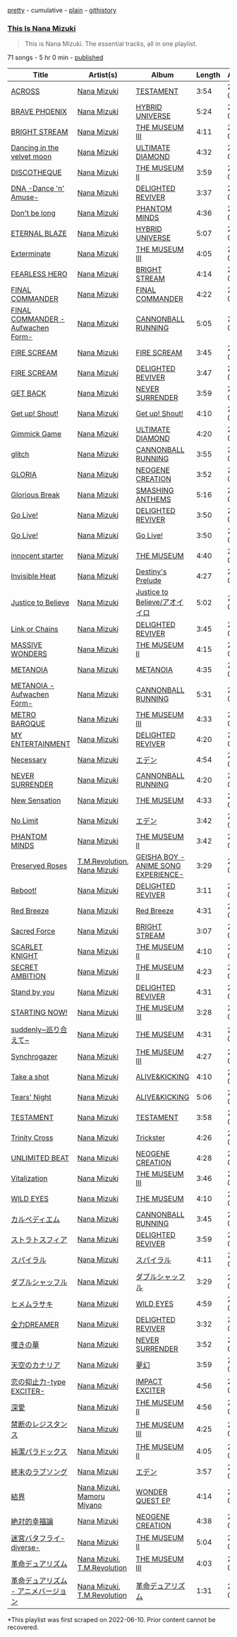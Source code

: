 [pretty](/playlists/pretty/37i9dQZF1DZ06evO0urPQk.md) - cumulative - [plain](/playlists/plain/37i9dQZF1DZ06evO0urPQk) - [githistory](https://github.githistory.xyz/mackorone/spotify-playlist-archive/blob/main/playlists/plain/37i9dQZF1DZ06evO0urPQk)

### [This Is Nana Mizuki](https://open.spotify.com/playlist/37i9dQZF1DZ06evO0urPQk)

> This is Nana Mizuki\. The essential tracks, all in one playlist.

71 songs - 5 hr 0 min - [published](https://open.spotify.com/playlist/5e1wTIx40yM15wWg2ayaVN)

| Title | Artist(s) | Album | Length | Added | Removed |
|---|---|---|---|---|---|
| [ACROSS](https://open.spotify.com/track/3eiSAx0hftzyT1cEC3e9Ff) | [Nana Mizuki](https://open.spotify.com/artist/0W2x7650Lt2CEIIcLHXmsE) | [TESTAMENT](https://open.spotify.com/album/1eHKjExL0WvsYvrO9yHa4K) | 3:54 | 2022-06-11 | 2022-07-17 |
| [BRAVE PHOENIX](https://open.spotify.com/track/190ZA5j2gi1uoFmjEPHFOZ) | [Nana Mizuki](https://open.spotify.com/artist/0W2x7650Lt2CEIIcLHXmsE) | [HYBRID UNIVERSE](https://open.spotify.com/album/7kG9Xw25lb8zAgCOOqdHsk) | 5:24 | 2022-06-09 |  |
| [BRIGHT STREAM](https://open.spotify.com/track/5QfnHouzl7E6UaUhtDf99T) | [Nana Mizuki](https://open.spotify.com/artist/0W2x7650Lt2CEIIcLHXmsE) | [THE MUSEUM Ⅲ](https://open.spotify.com/album/4h4j5FEupRxpbGss2AabF2) | 4:11 | 2022-07-02 | 2022-07-04 |
| [Dancing in the velvet moon](https://open.spotify.com/track/28dDBhBG9O6MheKdPvbFp8) | [Nana Mizuki](https://open.spotify.com/artist/0W2x7650Lt2CEIIcLHXmsE) | [ULTIMATE DIAMOND](https://open.spotify.com/album/6YjWSq0UNQ7oqLAL7Af6dL) | 4:32 | 2022-06-11 | 2022-07-10 |
| [DISCOTHEQUE](https://open.spotify.com/track/4i9D1GN4xtGXiYRgx7mfl9) | [Nana Mizuki](https://open.spotify.com/artist/0W2x7650Lt2CEIIcLHXmsE) | [THE MUSEUM II](https://open.spotify.com/album/5fgkBCPsotW9RSTYSKnaUN) | 3:59 | 2022-06-09 |  |
| [DNA \-Dance 'n' Amuse\-](https://open.spotify.com/track/5N63S5oVtO9yECKuekiTGr) | [Nana Mizuki](https://open.spotify.com/artist/0W2x7650Lt2CEIIcLHXmsE) | [DELIGHTED REVIVER](https://open.spotify.com/album/3lRVQZ0Gbzk6OqXFIhOkNO) | 3:37 | 2022-07-09 |  |
| [Don't be long](https://open.spotify.com/track/3uQ060lAf4KKnf0F2yp7OE) | [Nana Mizuki](https://open.spotify.com/artist/0W2x7650Lt2CEIIcLHXmsE) | [PHANTOM MINDS](https://open.spotify.com/album/0notlbwCGBJGTAW7jxdv4d) | 4:36 | 2022-06-09 |  |
| [ETERNAL BLAZE](https://open.spotify.com/track/6FghEVkOL58IWEkRFqfKks) | [Nana Mizuki](https://open.spotify.com/artist/0W2x7650Lt2CEIIcLHXmsE) | [HYBRID UNIVERSE](https://open.spotify.com/album/7kG9Xw25lb8zAgCOOqdHsk) | 5:07 | 2022-06-09 |  |
| [Exterminate](https://open.spotify.com/track/22b3p38QWCoHEZI3PQ5RnK) | [Nana Mizuki](https://open.spotify.com/artist/0W2x7650Lt2CEIIcLHXmsE) | [THE MUSEUM Ⅲ](https://open.spotify.com/album/4h4j5FEupRxpbGss2AabF2) | 4:05 | 2022-06-09 |  |
| [FEARLESS HERO](https://open.spotify.com/track/6aSOAkhrHgGv4hzDhnIm50) | [Nana Mizuki](https://open.spotify.com/artist/0W2x7650Lt2CEIIcLHXmsE) | [BRIGHT STREAM](https://open.spotify.com/album/0XDdDSPWk1o4qcUDkAETMb) | 4:14 | 2022-06-09 | 2022-07-24 |
| [FINAL COMMANDER](https://open.spotify.com/track/4BmDMzDL8rpgMcCTHQCJEr) | [Nana Mizuki](https://open.spotify.com/artist/0W2x7650Lt2CEIIcLHXmsE) | [FINAL COMMANDER](https://open.spotify.com/album/79ZMg93RW0DUIG6flJDOJ1) | 4:22 | 2022-06-13 |  |
| [FINAL COMMANDER \-Aufwachen Form\-](https://open.spotify.com/track/2eWyeChIRLpqtVTxsCQtnJ) | [Nana Mizuki](https://open.spotify.com/artist/0W2x7650Lt2CEIIcLHXmsE) | [CANNONBALL RUNNING](https://open.spotify.com/album/02moJLic5EMfR2on6CHuJ8) | 5:05 | 2022-06-09 |  |
| [FIRE SCREAM](https://open.spotify.com/track/1q4RbhcSDoeyrR2uly6yQt) | [Nana Mizuki](https://open.spotify.com/artist/0W2x7650Lt2CEIIcLHXmsE) | [FIRE SCREAM](https://open.spotify.com/album/7t9tYlGR5fuMfUZPMvesRH) | 3:45 | 2022-06-09 | 2022-07-14 |
| [FIRE SCREAM](https://open.spotify.com/track/10NBFtkgSdqzh7Xdcouzek) | [Nana Mizuki](https://open.spotify.com/artist/0W2x7650Lt2CEIIcLHXmsE) | [DELIGHTED REVIVER](https://open.spotify.com/album/3lRVQZ0Gbzk6OqXFIhOkNO) | 3:47 | 2022-07-18 |  |
| [GET BACK](https://open.spotify.com/track/5g7FmSxZZX7psWFi1HtgB4) | [Nana Mizuki](https://open.spotify.com/artist/0W2x7650Lt2CEIIcLHXmsE) | [NEVER SURRENDER](https://open.spotify.com/album/211qg1BzWTHv6E211iWdzj) | 3:59 | 2022-06-09 |  |
| [Get up! Shout!](https://open.spotify.com/track/2FTt8Qkc04fcRZzwDEsNrh) | [Nana Mizuki](https://open.spotify.com/artist/0W2x7650Lt2CEIIcLHXmsE) | [Get up! Shout!](https://open.spotify.com/album/0iVDWHViURVVmw3cw5gVMF) | 4:10 | 2022-06-09 |  |
| [Gimmick Game](https://open.spotify.com/track/0SuigwpDRKB1WZnAoE3AsC) | [Nana Mizuki](https://open.spotify.com/artist/0W2x7650Lt2CEIIcLHXmsE) | [ULTIMATE DIAMOND](https://open.spotify.com/album/6YjWSq0UNQ7oqLAL7Af6dL) | 4:20 | 2022-06-12 | 2022-06-14 |
| [glitch](https://open.spotify.com/track/41Ynbqwr59G7IqKztzZkNP) | [Nana Mizuki](https://open.spotify.com/artist/0W2x7650Lt2CEIIcLHXmsE) | [CANNONBALL RUNNING](https://open.spotify.com/album/02moJLic5EMfR2on6CHuJ8) | 3:55 | 2022-06-09 | 2022-07-26 |
| [GLORIA](https://open.spotify.com/track/2LZGtWalfH0jc2cYGv3PF2) | [Nana Mizuki](https://open.spotify.com/artist/0W2x7650Lt2CEIIcLHXmsE) | [NEOGENE CREATION](https://open.spotify.com/album/4YcSRnOhzrtrX5LDNIK8jR) | 3:52 | 2022-06-09 |  |
| [Glorious Break](https://open.spotify.com/track/5xlXHQM8bPlQU9LCnYiPOY) | [Nana Mizuki](https://open.spotify.com/artist/0W2x7650Lt2CEIIcLHXmsE) | [SMASHING ANTHEMS](https://open.spotify.com/album/0ebMgBTomQnd3WNUpjnLlK) | 5:16 | 2022-06-09 |  |
| [Go Live!](https://open.spotify.com/track/6fPmnIyjD5Gq9G4IVJ8ThE) | [Nana Mizuki](https://open.spotify.com/artist/0W2x7650Lt2CEIIcLHXmsE) | [DELIGHTED REVIVER](https://open.spotify.com/album/3lRVQZ0Gbzk6OqXFIhOkNO) | 3:50 | 2022-07-21 |  |
| [Go Live!](https://open.spotify.com/track/7DtziIc0PbQqXEA2y0GpCR) | [Nana Mizuki](https://open.spotify.com/artist/0W2x7650Lt2CEIIcLHXmsE) | [Go Live!](https://open.spotify.com/album/2ptmwRdo4fRDPOW1JbNHDv) | 3:50 | 2022-07-02 | 2022-07-22 |
| [innocent starter](https://open.spotify.com/track/1HQC4xCEMH0VZUnj4xkVFu) | [Nana Mizuki](https://open.spotify.com/artist/0W2x7650Lt2CEIIcLHXmsE) | [THE MUSEUM](https://open.spotify.com/album/0JOdN0FpOm7Z224Svf5OaT) | 4:40 | 2022-06-09 |  |
| [Invisible Heat](https://open.spotify.com/track/6Q85RKm3uVg8pvwbxFTZzv) | [Nana Mizuki](https://open.spotify.com/artist/0W2x7650Lt2CEIIcLHXmsE) | [Destiny's Prelude](https://open.spotify.com/album/4On0OykKYCMhJK4fGOySNs) | 4:27 | 2022-06-09 |  |
| [Justice to Believe](https://open.spotify.com/track/2VXquJgTo2SfzCYLgz5cOj) | [Nana Mizuki](https://open.spotify.com/artist/0W2x7650Lt2CEIIcLHXmsE) | [Justice to Believe/アオイイロ](https://open.spotify.com/album/2gA0xxFZ1zlfcIS60xP5Av) | 5:02 | 2022-06-09 |  |
| [Link or Chains](https://open.spotify.com/track/100h1Dh7OLkPvvojCBvspd) | [Nana Mizuki](https://open.spotify.com/artist/0W2x7650Lt2CEIIcLHXmsE) | [DELIGHTED REVIVER](https://open.spotify.com/album/3lRVQZ0Gbzk6OqXFIhOkNO) | 3:45 | 2022-07-23 | 2022-07-26 |
| [MASSIVE WONDERS](https://open.spotify.com/track/193WAoYb9MkQtsm25oOiAd) | [Nana Mizuki](https://open.spotify.com/artist/0W2x7650Lt2CEIIcLHXmsE) | [THE MUSEUM II](https://open.spotify.com/album/5fgkBCPsotW9RSTYSKnaUN) | 4:15 | 2022-06-09 |  |
| [METANOIA](https://open.spotify.com/track/1pu0l2CLyOBzI9SRdqOqTV) | [Nana Mizuki](https://open.spotify.com/artist/0W2x7650Lt2CEIIcLHXmsE) | [METANOIA](https://open.spotify.com/album/2dTATpcLTVwwestFBVO8v7) | 4:35 | 2022-06-09 |  |
| [METANOIA \-Aufwachen Form\-](https://open.spotify.com/track/6mgJiB30wD66AGCWoAZU7Q) | [Nana Mizuki](https://open.spotify.com/artist/0W2x7650Lt2CEIIcLHXmsE) | [CANNONBALL RUNNING](https://open.spotify.com/album/02moJLic5EMfR2on6CHuJ8) | 5:31 | 2022-06-09 |  |
| [METRO BAROQUE](https://open.spotify.com/track/3DJWi9sgQLFdhhUkyt7KTN) | [Nana Mizuki](https://open.spotify.com/artist/0W2x7650Lt2CEIIcLHXmsE) | [THE MUSEUM Ⅲ](https://open.spotify.com/album/4h4j5FEupRxpbGss2AabF2) | 4:33 | 2022-06-12 |  |
| [MY ENTERTAINMENT](https://open.spotify.com/track/4McoK7F5MGfam7ENQVaJle) | [Nana Mizuki](https://open.spotify.com/artist/0W2x7650Lt2CEIIcLHXmsE) | [DELIGHTED REVIVER](https://open.spotify.com/album/3lRVQZ0Gbzk6OqXFIhOkNO) | 4:20 | 2022-07-10 |  |
| [Necessary](https://open.spotify.com/track/3xdxqxt1QjEyxOkAoBxGO4) | [Nana Mizuki](https://open.spotify.com/artist/0W2x7650Lt2CEIIcLHXmsE) | [エデン](https://open.spotify.com/album/6wJxfvqu3PHr5bAYKpSvoI) | 4:54 | 2022-06-09 |  |
| [NEVER SURRENDER](https://open.spotify.com/track/477Xr2Es25pQuBe95lrt4t) | [Nana Mizuki](https://open.spotify.com/artist/0W2x7650Lt2CEIIcLHXmsE) | [CANNONBALL RUNNING](https://open.spotify.com/album/02moJLic5EMfR2on6CHuJ8) | 4:20 | 2022-06-22 | 2022-07-10 |
| [New Sensation](https://open.spotify.com/track/1sRruePW6hql3PLQKilkGt) | [Nana Mizuki](https://open.spotify.com/artist/0W2x7650Lt2CEIIcLHXmsE) | [THE MUSEUM](https://open.spotify.com/album/0JOdN0FpOm7Z224Svf5OaT) | 4:33 | 2022-06-11 | 2022-06-30 |
| [No Limit](https://open.spotify.com/track/7scWTACvzsB1Q92nERgey4) | [Nana Mizuki](https://open.spotify.com/artist/0W2x7650Lt2CEIIcLHXmsE) | [エデン](https://open.spotify.com/album/6wJxfvqu3PHr5bAYKpSvoI) | 3:42 | 2022-06-09 |  |
| [PHANTOM MINDS](https://open.spotify.com/track/79gsfSEJXThxkYEKkEzfMS) | [Nana Mizuki](https://open.spotify.com/artist/0W2x7650Lt2CEIIcLHXmsE) | [THE MUSEUM II](https://open.spotify.com/album/5fgkBCPsotW9RSTYSKnaUN) | 3:42 | 2022-06-09 |  |
| [Preserved Roses](https://open.spotify.com/track/6Vq4Z7jiKzCrmxYzCe7QOM) | [T.M.Revolution](https://open.spotify.com/artist/3jdzcmtw5XOmOkSb2mRDtr), [Nana Mizuki](https://open.spotify.com/artist/0W2x7650Lt2CEIIcLHXmsE) | [GEISHA BOY \-ANIME SONG EXPERIENCE\-](https://open.spotify.com/album/69ly56BCOHEVC3Q3UAlJzf) | 3:29 | 2022-06-09 |  |
| [Reboot!](https://open.spotify.com/track/3RpRwAz6fZV5f9m6TMFulk) | [Nana Mizuki](https://open.spotify.com/artist/0W2x7650Lt2CEIIcLHXmsE) | [DELIGHTED REVIVER](https://open.spotify.com/album/3lRVQZ0Gbzk6OqXFIhOkNO) | 3:11 | 2022-07-16 | 2022-07-19 |
| [Red Breeze](https://open.spotify.com/track/45x5FCsI4VvKoGyQXDnhPk) | [Nana Mizuki](https://open.spotify.com/artist/0W2x7650Lt2CEIIcLHXmsE) | [Red Breeze](https://open.spotify.com/album/3aWStzvTschv3HBBPdMzv4) | 4:31 | 2022-06-09 | 2022-07-26 |
| [Sacred Force](https://open.spotify.com/track/2PoIB3gqN5EREhzyp2AYQm) | [Nana Mizuki](https://open.spotify.com/artist/0W2x7650Lt2CEIIcLHXmsE) | [BRIGHT STREAM](https://open.spotify.com/album/0XDdDSPWk1o4qcUDkAETMb) | 3:07 | 2022-06-09 | 2022-07-25 |
| [SCARLET KNIGHT](https://open.spotify.com/track/7goJieTP7XVVLMLdb5OFHd) | [Nana Mizuki](https://open.spotify.com/artist/0W2x7650Lt2CEIIcLHXmsE) | [THE MUSEUM II](https://open.spotify.com/album/5fgkBCPsotW9RSTYSKnaUN) | 4:10 | 2022-07-04 | 2022-07-07 |
| [SECRET AMBITION](https://open.spotify.com/track/5AB3codJ16dli3H2HmJyki) | [Nana Mizuki](https://open.spotify.com/artist/0W2x7650Lt2CEIIcLHXmsE) | [THE MUSEUM II](https://open.spotify.com/album/5fgkBCPsotW9RSTYSKnaUN) | 4:23 | 2022-06-09 |  |
| [Stand by you](https://open.spotify.com/track/4LXraG9aZEKp0eeIFxs1zU) | [Nana Mizuki](https://open.spotify.com/artist/0W2x7650Lt2CEIIcLHXmsE) | [DELIGHTED REVIVER](https://open.spotify.com/album/3lRVQZ0Gbzk6OqXFIhOkNO) | 4:31 | 2022-07-09 |  |
| [STARTING NOW!](https://open.spotify.com/track/3hAyDY3024JUVmiIaBpcz0) | [Nana Mizuki](https://open.spotify.com/artist/0W2x7650Lt2CEIIcLHXmsE) | [THE MUSEUM Ⅲ](https://open.spotify.com/album/4h4j5FEupRxpbGss2AabF2) | 3:28 | 2022-06-09 | 2022-07-25 |
| [suddenly\~巡り合えて\~](https://open.spotify.com/track/3Vmcy6TdOR1zYQeNDFzTcV) | [Nana Mizuki](https://open.spotify.com/artist/0W2x7650Lt2CEIIcLHXmsE) | [THE MUSEUM](https://open.spotify.com/album/0JOdN0FpOm7Z224Svf5OaT) | 4:31 | 2022-06-09 |  |
| [Synchrogazer](https://open.spotify.com/track/69QNXJNXFddfmzcz0mDB6m) | [Nana Mizuki](https://open.spotify.com/artist/0W2x7650Lt2CEIIcLHXmsE) | [THE MUSEUM Ⅲ](https://open.spotify.com/album/4h4j5FEupRxpbGss2AabF2) | 4:27 | 2022-06-09 |  |
| [Take a shot](https://open.spotify.com/track/79wJSBmb8e3wRR8j9znvk0) | [Nana Mizuki](https://open.spotify.com/artist/0W2x7650Lt2CEIIcLHXmsE) | [ALIVE&KICKING](https://open.spotify.com/album/1huJVCFa253gaYPx6P2f3i) | 4:10 | 2022-06-09 |  |
| [Tears' Night](https://open.spotify.com/track/4nThEOVRP7V6B2Mmok9K6x) | [Nana Mizuki](https://open.spotify.com/artist/0W2x7650Lt2CEIIcLHXmsE) | [ALIVE&KICKING](https://open.spotify.com/album/1huJVCFa253gaYPx6P2f3i) | 5:06 | 2022-06-09 | 2022-07-11 |
| [TESTAMENT](https://open.spotify.com/track/2QSZ2xvqALjTBqZfKxsMeI) | [Nana Mizuki](https://open.spotify.com/artist/0W2x7650Lt2CEIIcLHXmsE) | [TESTAMENT](https://open.spotify.com/album/1eHKjExL0WvsYvrO9yHa4K) | 3:58 | 2022-06-09 |  |
| [Trinity Cross](https://open.spotify.com/track/1fDNrXuIKfZ2PhIKcbbwa3) | [Nana Mizuki](https://open.spotify.com/artist/0W2x7650Lt2CEIIcLHXmsE) | [Trickster](https://open.spotify.com/album/7euTCgG5nFnrb0JKsNnvvq) | 4:26 | 2022-06-11 |  |
| [UNLIMITED BEAT](https://open.spotify.com/track/4QxfaPNmAjZxY2yP6rKyvF) | [Nana Mizuki](https://open.spotify.com/artist/0W2x7650Lt2CEIIcLHXmsE) | [NEOGENE CREATION](https://open.spotify.com/album/4YcSRnOhzrtrX5LDNIK8jR) | 4:28 | 2022-06-09 |  |
| [Vitalization](https://open.spotify.com/track/44HokGU8V1GTc0vdOIXrmL) | [Nana Mizuki](https://open.spotify.com/artist/0W2x7650Lt2CEIIcLHXmsE) | [THE MUSEUM Ⅲ](https://open.spotify.com/album/4h4j5FEupRxpbGss2AabF2) | 3:46 | 2022-06-09 |  |
| [WILD EYES](https://open.spotify.com/track/0LD8q25QxAjLGL0xqie6XH) | [Nana Mizuki](https://open.spotify.com/artist/0W2x7650Lt2CEIIcLHXmsE) | [THE MUSEUM](https://open.spotify.com/album/0JOdN0FpOm7Z224Svf5OaT) | 4:10 | 2022-06-09 | 2022-07-26 |
| [カルペディエム](https://open.spotify.com/track/7LOC87d5QPMWfC0Kj2anPk) | [Nana Mizuki](https://open.spotify.com/artist/0W2x7650Lt2CEIIcLHXmsE) | [CANNONBALL RUNNING](https://open.spotify.com/album/02moJLic5EMfR2on6CHuJ8) | 3:45 | 2022-06-09 |  |
| [ストラトスフィア](https://open.spotify.com/track/5Xb7Xp3EyRr0RuRau3fFO3) | [Nana Mizuki](https://open.spotify.com/artist/0W2x7650Lt2CEIIcLHXmsE) | [DELIGHTED REVIVER](https://open.spotify.com/album/3lRVQZ0Gbzk6OqXFIhOkNO) | 3:59 | 2022-07-09 |  |
| [スパイラル](https://open.spotify.com/track/2inMCpVHIQMTVwYLHz15A0) | [Nana Mizuki](https://open.spotify.com/artist/0W2x7650Lt2CEIIcLHXmsE) | [スパイラル](https://open.spotify.com/album/43OuIdE4NxDhbo7mDTesEY) | 4:11 | 2022-06-09 |  |
| [ダブルシャッフル](https://open.spotify.com/track/2fP2NoqPvzIVyAgSa1gIqJ) | [Nana Mizuki](https://open.spotify.com/artist/0W2x7650Lt2CEIIcLHXmsE) | [ダブルシャッフル](https://open.spotify.com/album/7gdHEhTNPcGxSHrFJXjt7v) | 3:29 | 2022-06-09 |  |
| [ヒメムラサキ](https://open.spotify.com/track/5vWrf8YWJ0lsRqr6hH67yV) | [Nana Mizuki](https://open.spotify.com/artist/0W2x7650Lt2CEIIcLHXmsE) | [WILD EYES](https://open.spotify.com/album/7G8FGpeEVgitvFOuSD9Gkv) | 4:59 | 2022-06-09 |  |
| [全力DREAMER](https://open.spotify.com/track/1aIdOv8ouABjERE1nIrjKB) | [Nana Mizuki](https://open.spotify.com/artist/0W2x7650Lt2CEIIcLHXmsE) | [DELIGHTED REVIVER](https://open.spotify.com/album/3lRVQZ0Gbzk6OqXFIhOkNO) | 3:32 | 2022-07-09 | 2022-07-11 |
| [嘆きの華](https://open.spotify.com/track/0sykGYWNmdFkBXJurdnWKo) | [Nana Mizuki](https://open.spotify.com/artist/0W2x7650Lt2CEIIcLHXmsE) | [NEVER SURRENDER](https://open.spotify.com/album/211qg1BzWTHv6E211iWdzj) | 3:52 | 2022-06-09 |  |
| [天空のカナリア](https://open.spotify.com/track/5NDMUVjHWNo6hjNXLUB7UF) | [Nana Mizuki](https://open.spotify.com/artist/0W2x7650Lt2CEIIcLHXmsE) | [夢幻](https://open.spotify.com/album/1tWqgL6k6A06lcZSc7QoAF) | 3:59 | 2022-06-09 |  |
| [恋の抑止力\-type EXCITER\-](https://open.spotify.com/track/4THfcBq4kEdHsTOEqcbrmW) | [Nana Mizuki](https://open.spotify.com/artist/0W2x7650Lt2CEIIcLHXmsE) | [IMPACT EXCITER](https://open.spotify.com/album/7eRju7cXN0JfW34mqwVeUA) | 4:56 | 2022-06-09 | 2022-07-26 |
| [深愛](https://open.spotify.com/track/0gsI8ofrtQ7EWU2LTHlhmd) | [Nana Mizuki](https://open.spotify.com/artist/0W2x7650Lt2CEIIcLHXmsE) | [THE MUSEUM II](https://open.spotify.com/album/5fgkBCPsotW9RSTYSKnaUN) | 4:56 | 2022-06-09 |  |
| [禁断のレジスタンス](https://open.spotify.com/track/1Ri399EucsujfZgNZ6jyfe) | [Nana Mizuki](https://open.spotify.com/artist/0W2x7650Lt2CEIIcLHXmsE) | [THE MUSEUM Ⅲ](https://open.spotify.com/album/4h4j5FEupRxpbGss2AabF2) | 4:25 | 2022-06-09 |  |
| [純潔パラドックス](https://open.spotify.com/track/5p3ZTYHlKPHD265ZUnks8S) | [Nana Mizuki](https://open.spotify.com/artist/0W2x7650Lt2CEIIcLHXmsE) | [THE MUSEUM II](https://open.spotify.com/album/5fgkBCPsotW9RSTYSKnaUN) | 4:05 | 2022-06-09 |  |
| [終末のラブソング](https://open.spotify.com/track/6qFbz5JKXWvf48QuyfXRPt) | [Nana Mizuki](https://open.spotify.com/artist/0W2x7650Lt2CEIIcLHXmsE) | [エデン](https://open.spotify.com/album/6wJxfvqu3PHr5bAYKpSvoI) | 3:57 | 2022-06-09 |  |
| [結界](https://open.spotify.com/track/5i4Z1BDoVoL8D8sczmwhmu) | [Nana Mizuki](https://open.spotify.com/artist/0W2x7650Lt2CEIIcLHXmsE), [Mamoru Miyano](https://open.spotify.com/artist/1iR65pQAV4ssTTf9JRNr9X) | [WONDER QUEST EP](https://open.spotify.com/album/2zIv4qhpYHrk0zVGSAO2F3) | 4:14 | 2022-06-09 |  |
| [絶対的幸福論](https://open.spotify.com/track/7xUn19Rgau7DnWwi1fSrie) | [Nana Mizuki](https://open.spotify.com/artist/0W2x7650Lt2CEIIcLHXmsE) | [NEOGENE CREATION](https://open.spotify.com/album/4YcSRnOhzrtrX5LDNIK8jR) | 4:38 | 2022-06-09 |  |
| [迷宮バタフライ\-diverse\-](https://open.spotify.com/track/1LYKl6K1sZ1u2f4uNZcxKz) | [Nana Mizuki](https://open.spotify.com/artist/0W2x7650Lt2CEIIcLHXmsE) | [THE MUSEUM II](https://open.spotify.com/album/5fgkBCPsotW9RSTYSKnaUN) | 5:04 | 2022-06-11 | 2022-07-20 |
| [革命デュアリズム](https://open.spotify.com/track/4DLJ9irMfkzSdr7EfjhxHx) | [Nana Mizuki](https://open.spotify.com/artist/0W2x7650Lt2CEIIcLHXmsE), [T.M.Revolution](https://open.spotify.com/artist/3jdzcmtw5XOmOkSb2mRDtr) | [THE MUSEUM Ⅲ](https://open.spotify.com/album/4h4j5FEupRxpbGss2AabF2) | 4:03 | 2022-06-09 |  |
| [革命デュアリズム \- アニメバージョン](https://open.spotify.com/track/2ViUOdaqvpNEKFiXiYj6Qg) | [Nana Mizuki](https://open.spotify.com/artist/0W2x7650Lt2CEIIcLHXmsE), [T.M.Revolution](https://open.spotify.com/artist/3jdzcmtw5XOmOkSb2mRDtr) | [革命デュアリズム](https://open.spotify.com/album/2PC0pafvHcNe9j66iGfwQv) | 1:31 | 2022-06-09 |  |

\*This playlist was first scraped on 2022-06-10. Prior content cannot be recovered.
